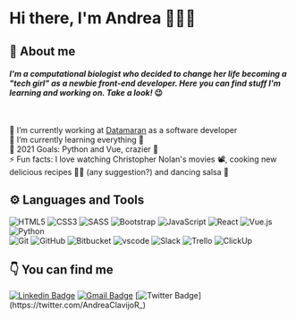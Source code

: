 # Hi there, I'm Andrea 👋👩‍💻

## 📖 About me

#### <em> I'm a computational biologist who decided to change her life becoming a "tech girl" as a newbie front-end developer. Here you can find stuff I'm learning and working on. Take a look!</em> 😉

<br />

🧐 I’m currently working at [Datamaran](https://www.datamaran.com/ "Datamaran's Homepage") as a software developer<br />
🌱 I’m currently learning everything 🤣 <br />
🎯 2021 Goals: Python and Vue, crazier 🤪 <br />
⚡ Fun facts: I love watching Christopher Nolan's movies 📽, cooking new delicious recipes 👩‍🍳 (any suggestion?) and dancing salsa 💃

## ⚙ Languages and Tools


![HTML5](https://img.shields.io/badge/-HTML5-E34F26?style=plastic&logo=html5&logoColor=white)
![CSS3](https://img.shields.io/badge/-CSS3-1572B6?style=plastic&logo=css3)
![SASS](https://img.shields.io/badge/-SASS-CC6699?style=plastic&logo=sass&logoColor=white)
![Bootstrap](https://img.shields.io/badge/-Bootstrap-563D7C?style=plastic&logo=bootstrap)
![JavaScript](https://img.shields.io/badge/-JavaScript-black?style=plastic&logo=javascript)
![React](https://img.shields.io/badge/-React-black?style=plastic&logo=react)
![Vue.js](https://img.shields.io/badge/-Vue.js-4FC08D?style=plastic&logo=vue.js&logoColor=white)
![Python](https://img.shields.io/badge/-Python-3776AB?style=plastic&logo=python&logoColor=white)<br />
![Git](https://img.shields.io/badge/-Git-black?style=plastic&logo=git)
![GitHub](https://img.shields.io/badge/-GitHub-181717?style=plastic&logo=github)
![Bitbucket](https://img.shields.io/badge/-Bitbucket-0052CC?style=plastic&logo=bitbucket)
![vscode](https://img.shields.io/badge/-vscode-007ACC?style=plastic&logo=visual-studio-code)
![Slack](https://img.shields.io/badge/-Slack-4A154B?style=plastic&logo=slack)
![Trello](https://img.shields.io/badge/-Trello-0079BF?style=plastic&logo=trello)
![ClickUp](https://img.shields.io/badge/-ClickUp-7B68EE?style=plastic&logo=clickup&logoColor=white)

## 👇 You can find me 

[![Linkedin Badge](https://img.shields.io/badge/-andreaclavijo-blue?style=flat-square&logo=Linkedin&logoColor=white&link=https://www.linkedin.com/in/andreaclavijo/)](https://www.linkedin.com/in/andreaclavijo/)
[![Gmail Badge](https://img.shields.io/badge/-andrea.clavijo.r@gmail.com-c14438?style=flat-square&logo=Gmail&logoColor=white&link=mailto:andrea.clavijo.r@gmail.com)](mailto:andrea.clavijo.r@gmail.com)
[![Twitter Badge](https://img.shields.io/badge/-AndreaClavijoR_-1DA1F2?style=flat-square&logo=Twitter&logoColor=white&link=https://twitter.com/AndreaClavijoR_)](https://twitter.com/AndreaClavijoR_)

